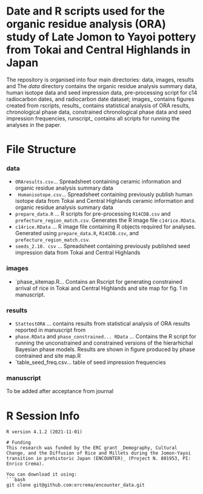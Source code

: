 # Date and R scripts used for the organic residue analysis (ORA) study of Late Jomon to Yayoi pottery from Tokai and Central Highlands in Japan

The repository is organised into four main directories: data, images, results and 
The _data_ directory contains the organic residue analysis summary data, human isotope data and seed impression data, pre-processing script for c14 radiocarbon dates, and radiocarbon date dataset; images_ contains figures created from rscripts, results_  contains statistical analysis of ORA results, chronological phase data, constrained chronological phase data and seed impression frequencies, runscript_ contains all scripts for running the analyses in the paper. 

# File Structure

### data
* ` ORAresults.csv `... Spreadsheet containing ceramic information and organic residue analysis summary data 
* ` Humanisotope.csv`... Spreadsheet containing previously publish human isotope data from Tokai and Central Highlands ceramic information and organic residue analysis summary data
* `prepare_data.R` ... R scripts for pre-processing `R14CDB.csv` and `prefecture_region_match.csv`. Generates the R image file `c14rice.RData`.
* `c14rice.RData` ... R image file containing R objects required for analyses. Generated using `prepare_data.R`, `R14CDB.csv`, and `prefecture_region_match.csv`.
* `seeds_2.10. csv` ... Spreadsheet containing previously published seed impression data from Tokai and Central Highlands 
### images 
* `phase_sitemap.R... Contains an Rscript for generating constrained arrival of rice in Tokai and Central Highlands and site map for fig. 1 in manuscript. 
### results 
* `StattestORA` ... contains results from statistical analysis of ORA results reported in manuscript from 
* `phase.RData` and `phase_constrained... RData` ... Contains the R script for running the unconstrained and constrained versions of the hierarhichal Bayesian phase models. Results are shown in figure produced by phase contrained and site map.R 
* `table_seed_freq.csv... table of seed impression frequencies  

### manuscript
To be added after acceptance from journal 
# R Session Info
```
R version 4.1.2 (2021-11-01)

# Funding
This research was funded by the ERC grant _Demography, Cultural Change, and the Diffusion of Rice and Millets during the Jomon-Yayoi transition in prehistoric Japan (ENCOUNTER)_ (Project N. 801953, PI: Enrico Crema).

You can download it using:
```bash
git clone git@github.com:ercrema/encounter_data.git
```


